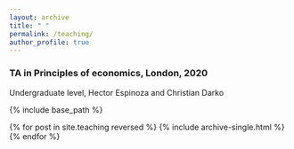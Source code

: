 ```yaml
---
layout: archive
title: " "
permalink: /teaching/
author_profile: true
---
```


### TA in Principles of economics, London, 2020
Undergraduate level, Hector Espinoza and Christian Darko

{% include base_path %}

{% for post in site.teaching reversed %}
  {% include archive-single.html %}
{% endfor %}
